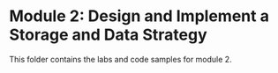 # Module 2: Design and Implement a Storage and Data Strategy

This folder contains the labs and code samples for module 2.
